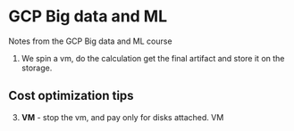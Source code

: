 # GCP Big data and ML 
Notes from the GCP Big data and ML course

1. We spin a vm, do the calculation get the final artifact and store it on the storage.

## Cost optimization tips
3.  **VM** - stop the vm, and pay only for disks attached. VM
<!--stackedit_data:
eyJoaXN0b3J5IjpbMjAzMDIwMzEzNSwtNTM1MTQ1ODU3XX0=
-->